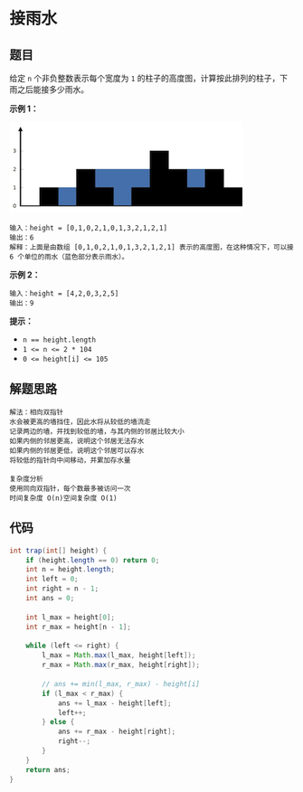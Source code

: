 # 接雨水

## 题目

给定 `n` 个非负整数表示每个宽度为 `1` 的柱子的高度图，计算按此排列的柱子，下雨之后能接多少雨水。

**示例 1：**

![img](接雨水.assets/rainwatertrap.png)

```
输入：height = [0,1,0,2,1,0,1,3,2,1,2,1]
输出：6
解释：上面是由数组 [0,1,0,2,1,0,1,3,2,1,2,1] 表示的高度图，在这种情况下，可以接 6 个单位的雨水（蓝色部分表示雨水）。 
```

**示例 2：**

```
输入：height = [4,2,0,3,2,5]
输出：9
```

 

**提示：**

- `n == height.length`
- `1 <= n <= 2 * 104`
- `0 <= height[i] <= 105`





## 解题思路

```
解法：相向双指针
水会被更高的墙挡住，因此水将从较低的墙流走
记录两边的墙，并找到较低的墙，与其内侧的邻居比较大小
如果内侧的邻居更高，说明这个邻居无法存水
如果内侧的邻居更低，说明这个邻居可以存水
将较低的指针向中间移动，并累加存水量

复杂度分析
使用同向双指针，每个数最多被访问一次
时间复杂度 O(n)空间复杂度 O(1)
```



## 代码

```java
int trap(int[] height) {
    if (height.length == 0) return 0;
    int n = height.length;
    int left = 0;
    int right = n - 1;
    int ans = 0;

    int l_max = height[0];
    int r_max = height[n - 1];

    while (left <= right) {
        l_max = Math.max(l_max, height[left]);
        r_max = Math.max(r_max, height[right]);

        // ans += min(l_max, r_max) - height[i]
        if (l_max < r_max) {
            ans += l_max - height[left];
            left++;
        } else {
            ans += r_max - height[right];
            right--;
        }
    }
    return ans;
}
```

